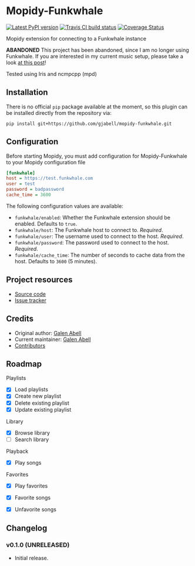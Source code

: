 # Mopidy-Funkwhale

[![](https://img.shields.io/pypi/v/Mopidy-Funkwhale.svg?style=flat "Latest PyPI version")](https://pypi.python.org/pypi/Mopidy-Funkwhale/)
[![](https://travis-ci.com/gjabell/mopidy-funkwhale.svg?branch=master "Travis CI build status")](https://travis-ci.com/gjabell/mopidy-funkwhale)
[![Coverage Status](https://coveralls.io/repos/github/gjabell/mopidy-funkwhale/badge.svg?branch=master)](https://coveralls.io/github/gjabell/mopidy-funkwhale?branch=master)

Mopidy extension for connecting to a Funkwhale instance

**ABANDONED** This project has been abandoned, since I am no longer using Funkwhale. If you are interested in my current music setup, please take a look [at this post](https://galenabell.com/2019/08/15/an-open-music-setup/)!

Tested using Iris and ncmpcpp (mpd)

## Installation

There is no official `pip` package available at the moment, so this plugin can be installed directly from the repository via:

`pip install git+https://github.com/gjabell/mopidy-funkwhale.git`


## Configuration

Before starting Mopidy, you must add configuration for
Mopidy-Funkwhale to your Mopidy configuration file

```ini
[funkwhale]
host = https://test.funkwhale.com
user = test
password = badpassword
cache_time = 3600
```

The following configuration values are available:

- `funkwhale/enabled`: Whether the Funkwhale extension should be enabled. Defaults to `true`.
- `funkwhale/host`: The Funkwhale host to connect to. *Required*.
- `funkwhale/user`: The username used to connect to the host. *Required*.
- `funkwhale/password`: The password used to connect to the host. *Required*.
- `funkwhale/cache_time`: The number of seconds to cache data from the host. Defaults to `3600` (5 minutes).

## Project resources

- [Source code](https://github.com/gjabell/mopidy-funkwhale)
- [Issue tracker](https://github.com/gjabell/mopidy-funkwhale/issues)


## Credits

- Original author: [Galen Abell](https://github.com/gjabell)
- Current maintainer: [Galen Abell](https://github.com/gjabell)
- [Contributors](https://github.com/gjabell/mopidy-funkwhale/graphs/contributors)


## Roadmap

Playlists
  - [x] Load playlists
  - [x] Create new playlist
  - [x] Delete existing playlist
  - [x] Update existing playlist

Library
  - [x] Browse library
  - [ ] Search library

Playback
  - [x] Play songs

Favorites
  - [x] Play favorites
  - [x] Favorite songs
  - [x] Unfavorite songs


## Changelog

### v0.1.0 (UNRELEASED)

- Initial release.
